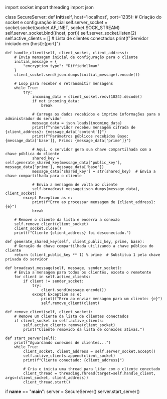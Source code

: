 import socket
import threading
import json

class SecureServer:
    def __init__(self, host='localhost', port=1235):
        # Criação do socket e configuração inicial
        self.server_socket = socket.socket(socket.AF_INET, socket.SOCK_STREAM)
        self.server_socket.bind((host, port))
        self.server_socket.listen(2)
        self.active_clients = []  # Lista de clientes conectados
        print(f"Servidor iniciado em {host}:{port}")

    def handle_client(self, client_socket, client_address):
        # Envia mensagem inicial de configuração para o cliente
        initial_message = {
            "encryption_type": "DiffieHellman"
        }
        client_socket.send(json.dumps(initial_message).encode())

        # Loop para receber e retransmitir mensagens
        while True:
            try:
                incoming_data = client_socket.recv(1024).decode()
                if not incoming_data:
                    break
                
                # Carrega os dados recebidos e imprime informações para o administrador do servidor
                message_data = json.loads(incoming_data)
                print(f"\nServidor recebeu mensagem cifrada de {client_address}: {message_data['content']}")
                print(f"Parâmetros públicos recebidos Base: {message_data['base']}, Primo: {message_data['prime']}")

                # Aqui, o servidor gera sua chave compartilhada com a chave pública do cliente
                shared_key = self.generate_shared_key(message_data['public_key'], message_data['prime'], message_data['base'])
                message_data['shared_key'] = str(shared_key)  # Envia a chave compartilhada para o cliente

                # Envia a mensagem de volta ao cliente
                self.broadcast_message(json.dumps(message_data), client_socket)
            except Exception as e:
                print(f"Erro ao processar mensagem de {client_address}: {e}")
                break

        # Remove o cliente da lista e encerra a conexão
        self.remove_client(client_socket)
        client_socket.close()
        print(f"Cliente {client_address} foi desconectado.")

    def generate_shared_key(self, client_public_key, prime, base):
        # Geração da chave compartilhada utilizando a chave pública do cliente
        return (client_public_key ** 1) % prime  # Substitua 1 pela chave privada do servidor

    def broadcast_message(self, message, sender_socket):
        # Envia a mensagem para todos os clientes, exceto o remetente
        for client in self.active_clients:
            if client != sender_socket:
                try:
                    client.send(message.encode())
                except Exception as e:
                    print(f"Erro ao enviar mensagem para um cliente: {e}")
                    self.remove_client(client)

    def remove_client(self, client_socket):
        # Remove um cliente da lista de clientes conectados
        if client_socket in self.active_clients:
            self.active_clients.remove(client_socket)
            print("Cliente removido da lista de conexões ativas.")

    def start_server(self):
        print("Aguardando conexões de clientes...")
        while True:
            client_socket, client_address = self.server_socket.accept()
            self.active_clients.append(client_socket)
            print(f"Cliente conectado: {client_address}")
            
            # Cria e inicia uma thread para lidar com o cliente conectado
            client_thread = threading.Thread(target=self.handle_client, args=(client_socket, client_address))
            client_thread.start()

if __name__ == "__main__":
    server = SecureServer()
    server.start_server()
